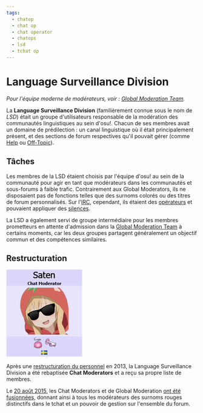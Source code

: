```yaml
---
tags:
  - chatop
  - chat op
  - chat operator
  - chatops
  - lsd
  - tchat op
---
```


# Language Surveillance Division

*Pour l'équipe moderne de modérateurs, voir : [Global Moderation Team](/wiki/People/The_Team/Global_Moderation_Team).*

La **Language Surveillance Division** (familièrement connue sous le nom de *LSD*) était un groupe d'utilisateurs responsable de la modération des communautés linguistiques au sein d'osu!. Chacun de ses membres avait un domaine de prédilection : un canal linguistique où il était principalement présent, et des sections de forum respectives qu'il pouvait gérer (comme [Help](https://osu.ppy.sh/community/forums/5) ou [Off-Topic](https://osu.ppy.sh/community/forums/52)).

## Tâches

Les membres de la LSD étaient choisis par l'équipe d'osu! au sein de la communauté pour agir en tant que modérateurs dans les communautés et sous-forums à faible trafic. Contrairement aux Global Moderators, ils ne disposaient pas de fonctions telles que des surnoms colorés ou des titres de forum personnalisés. Sur l'[IRC](/wiki/Community/Internet_Relay_Chat), cependant, ils étaient des [opérateurs](/wiki/Community/Internet_Relay_Chat#pourquoi-certains-noms-d'utilisateur-sont-préfixés-par-des-signes-différents-?) et pouvaient appliquer des [silences](/wiki/Silence).

La LSD a également servi de groupe intermédiaire pour les membres prometteurs en attente d'admission dans la [Global Moderation Team](/wiki/People/The_Team/Global_Moderation_Team) à certains moments, car les deux groupes partagent généralement un objectif commun et des compétences similaires.

## Restructuration

![](img/chat-moderator-profile.png "Page de profil d'un chat moderator en 2013")

Après une [restructuration du personnel](https://osu.ppy.sh/community/forums/topics/123510) en 2013, la Language Surveillance Division a été rebaptisée **Chat Moderators** et a reçu sa propre liste de membres.

Le [20 août 2015](/wiki/Staff_Log/2015#août), les Chat Moderators et de Global Moderation [ont été fusionnées](https://osu.ppy.sh/community/forums/posts/4435972), donnant ainsi à tous les modérateurs des surnoms rouges distinctifs dans le tchat et un pouvoir de gestion sur l'ensemble du forum. 
